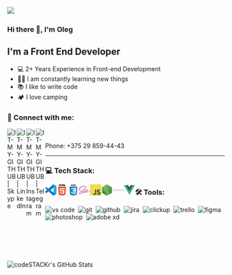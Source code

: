 ![](https://komarev.com/ghpvc/?username=IT-MY-GITHUB)

### Hi there 👋, I'm Oleg

## I'm a Front End Developer
- 💻 2+ Years Experience in Front-end Development
- 👨‍💻 I am constantly learning new things
- 📚 I like to write code
- 🏕️ I love camping


### 🤝 Connect with me:

[<img align="left" alt="IT-MY-GITHUB | Skype" width="22px" src="https://img.shields.io/static/v1?style=for-the-badge&message=Skype&color=00AFF0&logo=Skype&logoColor=FFFFFF&label=" />][skype]
[<img align="left" alt="IT-MY-GITHUB | LinkedIn" width="22px" src="https://img.shields.io/badge/linkedin-0077B5.svg?&style=for-the-badge&logo=linkedin&logoColor=white" />][linkedin]
[<img align="left" alt="IT-MY-GITHUB | Instagram" width="22px" src="https://img.shields.io/badge/instagram-E4405F.svg?&style=for-the-badge&logo=instagram&logoColor=white" />][instagram]
[<img align="left" alt="IT-MY-GITHUB | Telegram" width="22px" src="https://img.shields.io/static/v1?style=for-the-badge&message=Telegram&color=26A5E4&logo=Telegram&logoColor=FFFFFF&label=" />][telegram]
<br />

Phone: +375 29 859-44-43

---

### 💻 Tech Stack:

<img align="left" alt="Visual Studio Code" width="26px" src="https://raw.githubusercontent.com/github/explore/80688e429a7d4ef2fca1e82350fe8e3517d3494d/topics/visual-studio-code/visual-studio-code.png" />
<img align="left" alt="HTML5" width="26px" src="https://raw.githubusercontent.com/github/explore/80688e429a7d4ef2fca1e82350fe8e3517d3494d/topics/html/html.png" />
<img align="left" alt="CSS3" width="26px" src="https://raw.githubusercontent.com/github/explore/80688e429a7d4ef2fca1e82350fe8e3517d3494d/topics/css/css.png" />
<img align="left" alt="Sass" width="26px" src="https://raw.githubusercontent.com/github/explore/80688e429a7d4ef2fca1e82350fe8e3517d3494d/topics/sass/sass.png" />
<img align="left" alt="JavaScript" width="26px" src="https://raw.githubusercontent.com/github/explore/80688e429a7d4ef2fca1e82350fe8e3517d3494d/topics/javascript/javascript.png" />
<img align="left" alt="Node.js" width="26px" src="https://raw.githubusercontent.com/github/explore/80688e429a7d4ef2fca1e82350fe8e3517d3494d/topics/nodejs/nodejs.png" />
<img align="left" alt="Express.js" width="26px" src="https://raw.githubusercontent.com/github/explore/80688e429a7d4ef2fca1e82350fe8e3517d3494d/topics/express/express.png" />
<img align="left" alt="Vue.js" width="26px" src="https://raw.githubusercontent.com/github/explore/80688e429a7d4ef2fca1e82350fe8e3517d3494d/topics/vue/vue.png" />

### 🛠 Tools:

<img alt="vs code" src="https://img.shields.io/badge/vs code-007ACC.svg?&style=for-the-badge&logo=visual-studio-code&logoColor=fff" />&nbsp;
<img alt="git" src="https://img.shields.io/badge/git-F05033.svg?&style=for-the-badge&logo=git&logoColor=fff" />&nbsp;
<img alt="github" src="https://img.shields.io/badge/github-000.svg?&style=for-the-badge&logo=github&logoColor=fff" />&nbsp;
<img alt="jira" src="https://img.shields.io/badge/jira-2D80FF.svg?&style=for-the-badge&logo=jira&logoColor=fff" />&nbsp;
<img alt="clickup" src="https://img.shields.io/static/v1?style=for-the-badge&message=ClickUp&color=7B68EE&logo=ClickUp&logoColor=FFFFFF&label=" />&nbsp;
<img alt="trello" src="https://img.shields.io/static/v1?style=for-the-badge&message=Trello&color=0052CC&logo=Trello&logoColor=FFFFFF&label=" />&nbsp;
<img alt="figma" src="https://img.shields.io/static/v1?style=for-the-badge&message=Figma&color=F24E1E&logo=Figma&logoColor=FFFFFF&label=" />&nbsp;
<img alt="photoshop" src="https://img.shields.io/badge/photoshop-31A8FF.svg?&style=for-the-badge&logo=adobe-photoshop&logoColor=fff" />&nbsp;
<img alt="adobe xd" src="https://img.shields.io/static/v1?style=for-the-badge&message=Adobe+XD&color=FF61F6&logo=Adobe+XD&logoColor=FFFFFF&label=" />&nbsp;

<br />
<br />

[linkedin]: https://www.linkedin.com/in/stivem/
[instagram]: https://www.instagram.com/web.dev.noob/
[skype]: https://join.skype.com/invite/L9RtNy0kfKop
[telegram]: https://t.me/Oleg_Kolp
<br />

<img align="left" alt="codeSTACKr's GitHub Stats" src="https://github-readme-stats.vercel.app/api/top-langs/?username=IT-MY-GITHUB&langs_count=8&layout=compact" />

<!---
IT-MY-GITHUB/IT-MY-GITHUB is a ✨ special ✨ repository because its `README.md` (this file) appears on your GitHub profile.
You can click the Preview link to take a look at your changes.
--->

